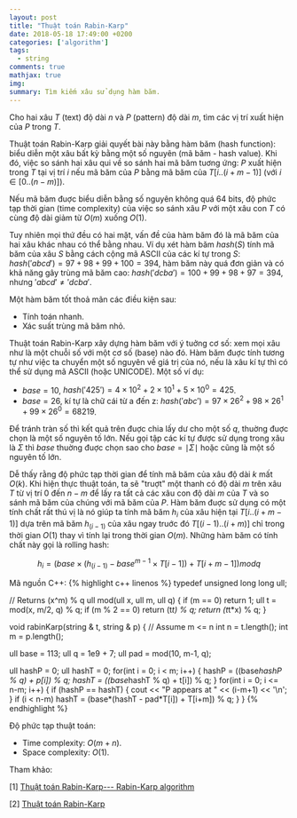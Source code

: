 ```yaml
---
layout: post
title: "Thuật toán Rabin-Karp"
date: 2018-05-18 17:49:00 +0200
categories: ['algorithm']
tags:
  - string
comments: true
mathjax: true
img:
summary: Tìm kiếm xâu sử dụng hàm băm.
---
```


Cho hai xâu $T$ (text) độ dài $n$ và $P$ (pattern) độ dài $m$, tìm các vị trí xuất hiện của $P$ trong $T$.

Thuật toán Rabin-Karp giải quyết bài này bằng hàm băm (hash function): biểu diễn một xâu bất kỳ bằng một số nguyên (mã băm - hash value). Khi đó, việc so sánh hai xâu qui về so sánh hai mã băm tuơng ứng: $P$ xuất hiện trong $T$ tại vị trí $i$ nếu mã băm của $P$ bằng mã băm của $T[i..(i+m-1)]$ (với $i \in [0..(n-m)]$). 

Nếu mã băm đuợc biểu diễn bằng số nguyên không quá 64 bits, độ phức tạp thời gian (time complexity) của việc so sánh xâu $P$ với một xâu con $T$ có cùng độ dài giảm từ $O(m)$ xuống $O(1)$.

Tuy nhiên mọi thứ đều có hai mặt, vấn đề của hàm băm đó là mã băm của hai xâu khác nhau có thể bằng nhau. Ví dụ xét hàm băm $hash(S)$ tính mã băm của xâu $S$ bằng cách cộng mã ASCII của các kí tự trong $S$: $hash('abcd')=97+98+99+100=394$, hàm băm này quá đơn giản và có khả năng gây trùng mã băm cao: $hash('dcba')=100+99+98+97=394$, nhưng $'abcd' \neq 'dcba'$.

Một hàm băm tốt thoả mãn các điều kiện sau:
- Tính toán nhanh.
- Xác suất trùng mã băm nhỏ.

Thuật toán Rabin-Karp xây dựng hàm băm với ý tuởng cơ số: xem mọi xâu như là một chuỗi số với một cơ số (base) nào đó. Hàm băm đuợc tính tương tự như việc ta chuyển một số nguyên về giá trị của nó, nếu là xâu kí tự thì có thể sử dụng mã ASCII (hoặc UNICODE). Một số ví dụ:
- $base = 10$, $hash('425') = 4 \times 10^2 + 2 \times 10^1 + 5 \times 10^0 = 425$.
- $base = 26$, kí tự là chữ cái từ a đến z: $hash('abc') = 97 \times 26^2 + 98 \times 26^1 + 99 \times 26^0 = 68219$.

Để tránh tràn số thì kết quả trên đuợc chia lấy dư cho một số $q$, thuờng đuợc chọn là một số nguyên tố lớn. Nếu gọi tập các kí tự được sử dụng trong xâu là $\Sigma$ thì $base$ thuờng đuợc chọn sao cho $base = \mid \Sigma \mid$ hoặc cũng là một số nguyên tố lớn. 

Dễ thấy rằng độ phức tạp thời gian để tính mã băm của xâu độ dài $k$ mất $O(k)$. Khi hiện thực thuật toán, ta sẽ "truợt" một thanh có độ dài $m$ trên xâu $T$ từ vị trí $0$ đến $n-m$ để lấy ra tất cả các xâu con độ dài $m$ của $T$ và so sánh mã băm của chúng với mã băm của $P$. Hàm băm đuợc sử dụng có một tính chất rất thú vị là nó giúp ta tính mã băm $h_i$ của xâu hiện tại $T[i..(i+m-1)]$ dựa trên mã băm $h_(i-1)$ của xâu ngay truớc đó $T[(i-1)..(i+m)]$ chỉ trong thời gian $O(1)$ thay vì tính lại trong thời gian $O(m)$. Những hàm băm có tính chất này gọi là rolling hash:

$$h_i = (base \times (h_(i-1) - base^{m-1} \times T[i-1]) + T[i+m-1]) mod q$$

Mã nguồn C++:
{% highlight c++ linenos %}
typedef unsigned long long ull;

// Returns (x^m) % q
ull mod(ull x, ull m, ull q) {
  if (m == 0) return 1;
  ull t = mod(x, m/2, q) % q;
  if (m % 2 == 0) return (t*t) % q;
  return (t*t*x) % q;
}

void rabinKarp(string & t, string & p) {
  // Assume m <= n
  int n = t.length();
  int m = p.length();
  
  ull base = 113;
  ull q = 1e9 + 7;
  ull pad = mod(10, m-1, q);
  
  ull hashP = 0;
  ull hashT = 0;
  for(int i = 0; i < m; i++) {
    hashP = ((base*hashP % q) + p[i]) % q;
    hashT = ((base*hashT % q) + t[i]) % q;
  }
  for(int i = 0; i <= n-m; i++) {
    if (hashP == hashT) {
      cout << "P appears at " << (i-m+1) << '\n';
    }
    if (i < n-m)
      hashT = (base*(hashT - pad*T[i]) + T[i+m]) % q;
  }
}
{% endhighlight %}

Độ phức tạp thuật toán:
- Time complexity: $O(m+n)$.
- Space complexity: $O(1)$.

Tham khảo:

[1]  [Thuật toán Rabin-Karp--- Rabin-Karp algorithm](http://www.giaithuatlaptrinh.com/?p=290)

[2] [Thuật toán Rabin-Karp](http://tin02ch.forums-free.com/thuat-toan-rabin-karp-t127.html)
